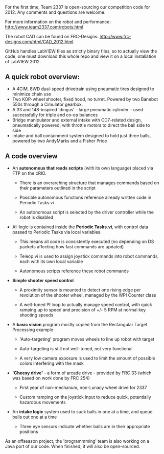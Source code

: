 For the first time, Team 2337 is open-sourcing our competition code for 2012. Any comments and questions are welcome.

For more information on the robot and performance: http://www.team2337.com/robots.html

The robot CAD can be found on FRC-Designs: http://www.frc-designs.com/html/CAD_2012.html

GitHub handles LabVIEW files as strictly binary files, so to actually view the code, one must download this whole repo and view it on a local installation of LabVIEW 2012.

A quick robot overview:
-----------

* A 4CIM, 8WD dual-speed drivetrain using pneumatic tires designed to minimize chain use
* Two KOP-wheel shooter, fixed hood, no turret. Powered by two Banebot 550s through a Cimulator gearbox.
* A 33 and 148-inspired 'dingus' - large pneumatic cylinder - used successfully for triple and co-op balances
* Bridge manipulator and external intake with CD7-related design, pneumatically powered, with throttle motors to direct the ball side to side
* Intake and ball containment system designed to hold just three balls, powered by two AndyMarks and a Fisher Price


A code overview
-----------

* An **autonomous that reads scripts** (with its own language) placed via FTP on the cRIO.

	* There is an overarching structure that manages commands based on their parameters outlined in the script
	
	* Possible autonomous functions reference already written code in Periodic Tasks.vi
	
	* An autonomous script is selected by the driver controller while the robot is disabled
	
* All logic is contained inside the **Periodic Tasks.vi**, with control data passed to Periodic Tasks via local variables

	* This means all code is consistently executed (no depending on DS packets affecting how fast commands are updated)
	
	* Teleop.vi is used to assign joystick commands into robot commands, each with its own local variable
	
	* Autonomous scripts reference these robot commands
	
* **Simple shooter speed control**

	* A proximity sensor is mounted to detect one rising edge per revolution of the shooter wheel, managed by the WPI Counter class
	
	* A well-tuned PI loop to actually manage speed control, with quick ramping up to speed and precision of +/- 5 RPM at normal key shooting speeds
	
* A **basic vision** program mostly copied from the Rectangular Target Processing example

	* 'Auto-targeting' program moves wheels to line up robot with target
	
	* Auto-targeting is still not well-tuned, not very functional
	
	* A very low camera exposure is used to limit the amount of possible colors interfering with the mask
	
* **'Cheesy drive'** - a form of arcade drive - provided by FRC 33 (which was based on work done by FRC 254)

	* First year of non-mechanum, non-Lunacy wheel drive for 2337
	
	* Custom ramping on the joystick input to reduce quick, potentially hazardous movements
	
* An **intake logic** system used to suck balls in one at a time, and queue balls out one at a time

	* Three eye sensors indicate whether balls are in their appropriate positions

As an offseason project, the 'brogrammming' team is also working on a Java port of our code. When finished, it will also be open-sourced.